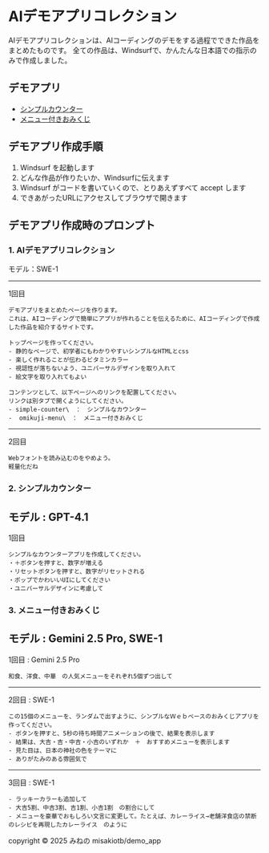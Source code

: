 # AIデモアプリコレクション

AIデモアプリコレクションは、AIコーディングのデモをする過程でできた作品をまとめたものです。
全ての作品は、Windsurfで、かんたんな日本語での指示のみで作成しました。

## デモアプリ

- [シンプルカウンター](./simple-counter/)
- [メニュー付きおみくじ](./omikuji-menu/)

## デモアプリ作成手順

1. Windsurf を起動します
2. どんな作品が作りたいか、Windsurfに伝えます
3. Windsurf がコードを書いていくので、とりあえずすべて accept します
4. できあがったURLにアクセスしてブラウザで開きます


## デモアプリ作成時のプロンプト

### 1. AIデモアプリコレクション

モデル：SWE-1

----
1回目
```
デモアプリをまとめたページを作ります。
これは、AIコーディングで簡単にアプリが作れることを伝えるために、AIコーディングで作成した作品を紹介するサイトです。

トップページを作ってください。
- 静的なページで、初学者にもわかりやすいシンプルなHTMLとcss
- 楽しく作れることが伝わるビタミンカラー
- 視認性が落ちないよう、ユニバーサルデザインを取り入れて
- 絵文字を取り入れてもよい

コンテンツとして、以下ページへのリンクを配置してください。
リンクは別タブで開くようにしてください。
- simple-counter\　：　シンプルなカウンター
-  omikuji-menu\　：　メニュー付きおみくじ
```

----
2回目
```
Webフォントを読み込むのをやめよう。
軽量化だね
```


### 2. シンプルカウンター

モデル : GPT-4.1
----
1回目
```
シンプルなカウンターアプリを作成してください。
・＋ボタンを押すと、数字が増える
・リセットボタンを押すと、数字がリセットされる
・ポップでかわいいUIにしてください
・ユニバーサルデザインに考慮して
```

### 3. メニュー付きおみくじ    

モデル : Gemini 2.5 Pro, SWE-1
----
1回目 : Gemini 2.5 Pro
```
和食、洋食、中華　の人気メニューをそれぞれ5個ずつ出して
```
----
2回目 : SWE-1
```
この15個のメニューを、ランダムで出すように、シンプルなＷｅｂベースのおみくじアプリを作ってください。
- ボタンを押すと、5秒の待ち時間アニメーションの後で、結果を表示します
- 結果は、大吉・吉・中吉・小吉のいずれか　＋　おすすめメニューを表示します
- 見た目は、日本の神社の色をテーマに
- ありがたみのある雰囲気で
```
----
3回目 : SWE-1
``` 
- ラッキーカラーも追加して
- 大吉5割、中吉3割、吉1割、小吉1割　の割合にして
- メニューを豪華でおもしろい文言に変更して。たとえば、カレーライス→老舗洋食店の禁断のレシピを再現したカレーライス　のように
```

copyright © 2025 みねの
misakiotb/demo_app

